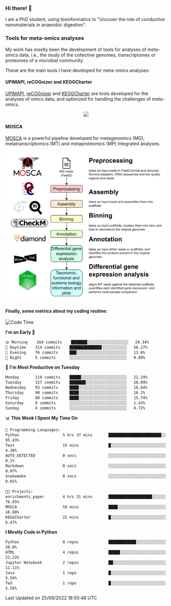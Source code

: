### Hi there! 👋

I am a PhD student, using bioinformatics to "Uncover the role of conductive nanomaterials in anaerobic digestion".

### Tools for meta-omics analyses

My work has mostly been the development of tools for analyses of meta-omics data, i.e., the study of the collective genomes, transcriptomes or proteomes of a microbial community.

These are the main tools I have developed for meta-omics analyses:

#### UPIMAPI, reCOGnizer and KEGGCharter

[UPIMAPI](https://github.com/iquasere/UPIMAPI), [reCOGnizer](https://github.com/iquasere/reCOGnizer) and [KEGGCharter](https://github.com/iquasere/KEGGCharter) are tools developed for the analyses of omics data, and optimized for handling the challenges of meta-omics.

<p align="center">
    <img src="assets/annotation_paper.png">
</p>

#### MOSCA

[MOSCA](https://github.com/iquasere/MOSCA) is a powerful pipeline developed for metagenomics (MG), metatranscriptomics (MT) and metaproteomics (MP) integrated analyses.

<p align="center">
    <img src="assets/mosca_workflow.png" align="center" width="700">
</p>


#### Finally, some metrics about my coding routine:

<!--START_SECTION:waka-->
![Code Time](http://img.shields.io/badge/Code%20Time-347%20hrs%2057%20mins-blue)

**I'm an Early 🐤** 

```text
🌞 Morning    164 commits    ███████░░░░░░░░░░░░░░░░░░   29.34% 
🌆 Daytime    314 commits    ██████████████░░░░░░░░░░░   56.17% 
🌃 Evening    76 commits     ███░░░░░░░░░░░░░░░░░░░░░░   13.6% 
🌙 Night      5 commits      ░░░░░░░░░░░░░░░░░░░░░░░░░   0.89%

```
📅 **I'm Most Productive on Tuesday** 

```text
Monday       119 commits    █████░░░░░░░░░░░░░░░░░░░░   21.29% 
Tuesday      157 commits    ███████░░░░░░░░░░░░░░░░░░   28.09% 
Wednesday    93 commits     ████░░░░░░░░░░░░░░░░░░░░░   16.64% 
Thursday     90 commits     ████░░░░░░░░░░░░░░░░░░░░░   16.1% 
Friday       88 commits     ████░░░░░░░░░░░░░░░░░░░░░   15.74% 
Saturday     8 commits      ░░░░░░░░░░░░░░░░░░░░░░░░░   1.43% 
Sunday       4 commits      ░░░░░░░░░░░░░░░░░░░░░░░░░   0.72%

```


📊 **This Week I Spent My Time On** 

```text
💬 Programming Languages: 
Python                   5 hrs 37 mins       ███████████████████████░░   95.43% 
Text                     15 mins             █░░░░░░░░░░░░░░░░░░░░░░░░   4.38% 
AUTO_DETECTED            0 secs              ░░░░░░░░░░░░░░░░░░░░░░░░░   0.1% 
Markdown                 0 secs              ░░░░░░░░░░░░░░░░░░░░░░░░░   0.07% 
Snakemake                0 secs              ░░░░░░░░░░░░░░░░░░░░░░░░░   0.02%

🐱‍💻 Projects: 
enrichments_paper        4 hrs 31 mins       ███████████████████░░░░░░   76.65% 
MOSCA                    59 mins             ████░░░░░░░░░░░░░░░░░░░░░   16.88% 
KEGGCharter              22 mins             █░░░░░░░░░░░░░░░░░░░░░░░░   6.47%

```

**I Mostly Code in Python** 

```text
Python                   9 repos             ████████████░░░░░░░░░░░░░   50.0% 
HTML                     4 repos             █████░░░░░░░░░░░░░░░░░░░░   22.22% 
Jupyter Notebook         2 repos             ██░░░░░░░░░░░░░░░░░░░░░░░   11.11% 
Java                     1 repo              █░░░░░░░░░░░░░░░░░░░░░░░░   5.56% 
TeX                      1 repo              █░░░░░░░░░░░░░░░░░░░░░░░░   5.56%

```



 Last Updated on 25/09/2022 18:50:48 UTC
<!--END_SECTION:waka-->
